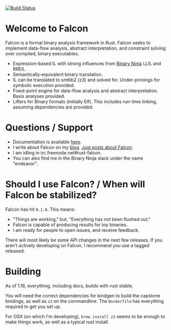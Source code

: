 [![Build Status](https://travis-ci.org/endeav0r/falcon.svg?branch=master)](https://travis-ci.org/endeav0r/falcon)

# Welcome to Falcon

Falcon is a formal binary analysis framework in Rust. Falcon seeks to implement data-flow analysis, abstract interpretation, and constraint solving over compiled, binary executables.

* Expression-based IL with strong influences from [Binary Ninja](https://binary.ninja) LLIL and RREIL.
* Semantically-equivalent binary translation.
* IL can be translated to smtlib2 (z3) and solved for. Under-pinnings for symbolic execution provided.
* Fixed-point engine for data-flow analysis and abstract interpretation. Basis analyses provided.
* Lifters for Binary formats (initially Elf). This includes run-time linking, assuming dependencies are provided.

# Questions / Support

* Documentation is available [here](https://files.reversing.io/falcon-docs/0.1.0/falcon/).
* I write about Falcon on my [blog](http://reversing.io/). [Just posts about Falcon](http://reversing.io/tags/falcon/).
* I am idling in irc.freenode.net#rust-falcon.
* You can also find me in the Binary Ninja slack under the name "endeavor".

# Should I use Falcon? / When will Falcon be stabilized?

Falcon has hit `0.1.0`. This means:

* "Things are working," but, "Everything has not been flushed out."
* Falcon is capable of producing results for toy binaries.
* I am ready for people to open issues, and receive feedback.

There will most likely be some API changes in the next few releases. If you aren't actively developing on Falcon, I recommend you use a tagged released.

# Building

As of 1.18, everything, including docs, builds with rust stable.

You will need the correct dependencies for bindgen to build the capstone bindings, as well as `z3` on the commandline. The `Dockerfile` has everything required to get you set up.

For OSX (on which I'm developing), `brew install z3` seems to be enough to make things work, as well as a typical rust install.
